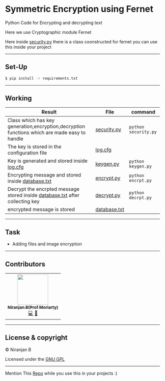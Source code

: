 # Symmetric Encryption using Fernet 

Python Code for Encrypting and decrypting text

Here we use Cryptographic module Fernet

Here inside [security.py](fernet/security.py)
there is a class coonstructed for fernet you can use this inside your project

___


## Set-Up

```bash
$ pip install -r requirements.txt
```
---

## Working


| Result | File | command|
|--------|------|--------|
|Class which has key generation,encryption,decryption functions which are made easy to handle |      [security.py](fernet/security.py)|```python security.py```|
|The key is stored in the configuration file |      [log.cfg](fernet/log.cfg)||
|Key is generated and stored inside [log.cfg](fernet/log.cfg)| [keygen.py](fernet/keygen.py)|```python keygen.py```|
|Encrypting message and stored inside [database.txt](fernet/database.txt)| [encrypt.py](fernet/encrpt.py)|```python encrpt.py```|
|Decrypt the encrpted message  stored inside [database.txt](fernet/database.txt) after collecting key| [decrypt.py](fernet/decrpt.py)|```python decrpt.py```|
|encrypted message is stored|      [database.txt](feernet/database.txt)||


---

## Task

<ul>
  <li>Adding files and image encryption</li>
</ul>

---

## Contributors


<table>
  <tr>
    <td align="center"><a href="https://github.com/Niranjanprof"><img src="https://avatars1.githubusercontent.com/u/48713926?s=400&u=a473cb9bbbc98506ae6b55ccd2b45cfdc941d517&v=4" width="100px;" alt=""/><br /><sub><b>Niranjan B(Prof Moriarty)</b></sub></a><br /><a href="https://github.com/Niranjanprof/Fernet-Class/commits?author=Niranjanprof" title="Code">💻</a> <a href="https://github.com/Niranjanprof/Fernet-Class/commits?author=Niranjanprof" title="Documentation">📖</a></td>
      </tr>

</table>

---

## License & copyright

© Niranjan B

Licensed under the [GNU GPL](LICENSE)

---

Mention This [Repo](https://github.com/Niranjanprof/Fernet-Class) while you use this in your projects :)
